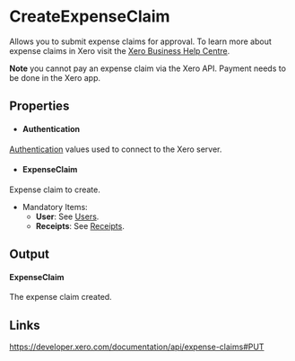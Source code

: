 CreateExpenseClaim
============

Allows you to submit expense claims for approval. To learn more about expense claims in Xero visit the [Xero Business Help Centre](https://help.xero.com/int/Payments_ExpenseClaims).

**Note** you cannot pay an expense claim via the Xero API. Payment needs to be done in the Xero app.

Properties
----------

- #### Authentication
[Authentication](../../../Common/Authentication/Index.md) values used to connect to the Xero server.
- #### ExpenseClaim
Expense claim to create.
- Mandatory Items:
     - **User**: See [Users](https://developer.xero.com/documentation/api/Users).
     - **Receipts**: See [Receipts](https://developer.xero.com/documentation/api/Receipts).


Output
-----
#### ExpenseClaim
The expense claim created.

Links
-----

https://developer.xero.com/documentation/api/expense-claims#PUT